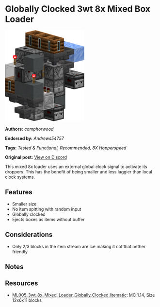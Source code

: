 # Globally Clocked 3wt 8x Mixed Box Loader
<img alt="3wt_8x_Mixed_Loader_Globally_Clocked.png" src="images/3wt_8x_Mixed_Loader_Globally_Clocked.png?raw=1" height="300px">

**Authors:** *camphorwood*

**Endorsed by:** *Andrews54757*

**Tags:** *Tested & Functional, Recommended, 8X Hopperspeed*

**Original post:** [View on Discord](https://discord.com/channels/1375556143186837695/1388545987701641337)

This mixed 8x loader uses an external global clock signal to activate its droppers. This has the benefit of being smaller and less laggier than local clock systems.
## Features
- Smaller size
- No item spitting with random input
- Globally clocked
- Ejects boxes as items without buffer
## Considerations
- Only 2/3 blocks in the item stream are ice making it not that nether friendly
## Notes

## Resources
- [ML005_3wt_8x_Mixed_Loader_Globally_Clocked.litematic](attachments/ML005_3wt_8x_Mixed_Loader_Globally_Clocked.litematic): MC 1.14, Size 12x6x11 blocks
